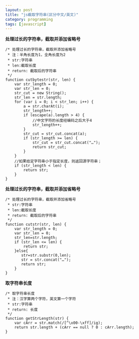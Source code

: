 ```yaml
---
layout: post
title: "js截取字符串(区分中文/英文)"
category: programming
tags: [javascript]
---
```


**处理过长的字符串，截取并添加省略号**

	/* 处理过长的字符串，截取并添加省略号
	 * 注：半角长度为1，全角长度为2
	 * str:字符串
	 * len:截取长度
	 * return: 截取后的字符串
	 */
	function cutbytestr(str, len) {
		var str_length = 0;
		var str_len = 0;
		str_cut = new String();
		str_len = str.length;
		for (var i = 0; i < str_len; i++) {
			a = str.charAt(i);
			str_length++;
			if (escape(a).length > 4) {
				//中文字符的长度经编码之后大于4
				str_length++;
			}
			str_cut = str_cut.concat(a);
			if (str_length >= len) {
				str_cut = str_cut.concat("…");
				return str_cut;
			}
		}
		//如果给定字符串小于指定长度，则返回源字符串；
		if (str_length < len) {
			return str;
		}
	}

<!--break-->	
	
**处理过长的字符串，截取并添加省略号**

	/* 处理过长的字符串，截取并添加省略号
	 * str:字符串
	 * len:截取长度
	 * return: 截取后的字符串
	 */
	function cutstr(str, len) {
		var str_length = 0;
		var str_len = 0;
		str_len=str.length;
		if (str_len <= len) {
			return str;
		}else{
		   str=str.substr(0,len);
		   str = str.concat("…");
		   return str;
		}
	}
	
**取字符串长度**

	/* 取字符串长度
	 * 注：汉字算两个字符，英文算一个字符
	 * str:字符串
	 * return: 长度
	 */
	function getStrLength(str) {   
		var cArr = str.match(/[^\x00-\xff]/ig);   
		return str.length + (cArr == null ? 0 : cArr.length);   
	} 